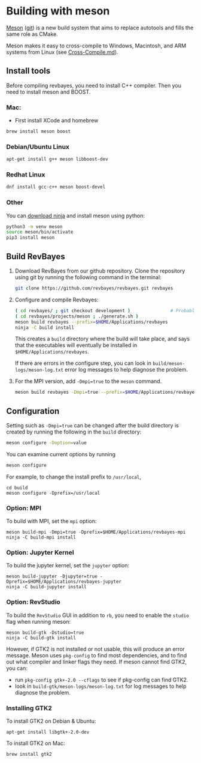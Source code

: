 # Building with meson

[Meson](https://mesonbuild.com/) ([git](https://github.com/mesonbuild/meson)) is a new build system that aims to replace autotools and fills the same role as CMake.

Meson makes it easy to cross-compile to Windows, Macintosh, and ARM systems from Linux (see [Cross-Compile.md](Cross-Compile.md)).

## Install tools

Before compiling revbayes, you need to install C++ compiler.  Then you need to install meson and BOOST.

### Mac:
- First install XCode and homebrew
``` sh
brew install meson boost
```

### Debian/Ubuntu Linux
``` sh
apt-get install g++ meson libboost-dev
```

### Redhat Linux
``` sh
dnf install gcc-c++ meson boost-devel
```

### Other

You can [download ninja](https://github.com/ninja-build/ninja/releases) and install meson using python:
``` sh
python3 -m venv meson
source meson/bin/activate
pip3 install meson
```

## Build RevBayes

1. Download RevBayes from our github repository. Clone the repository using git by running the following command in the terminal:

    ``` sh
    git clone https://github.com/revbayes/revbayes.git revbayes
    ```

1. Configure and compile Revbayes:
   
    ``` sh
    ( cd revbayes/ ; git checkout development )               # Probably you want the development branch
    ( cd revbayes/projects/meson ; ./generate.sh )
    meson build revbayes --prefix=$HOME/Applications/revbayes
    ninja -C build install
    ```

    This creates a `build` directory where the build will take place, and says that the executables will eventually be installed in `$HOME/Applications/revbayes`.

    If there are errors in the configure step, you can look in `build/meson-logs/meson-log.txt` error log messages to help diagnose the problem.

1. For the MPI version, add `-Dmpi=true` to the `meson` command.

    ``` sh
    meson build revbayes -Dmpi=true --prefix=$HOME/Applications/revbayes
    ```

## Configuration

Setting such as `-Dmpi=true` can be changed after the build directory is created by running the following in the `build` directory:
``` sh
meson configure -Doption=value
```
You can examine current options by running
``` sh
meson configure
```

For example, to change the install prefix to `/usr/local`,
```
cd build
meson configure -Dprefix=/usr/local
```

### Option: MPI

To build with MPI, set the `mpi` option:
```
meson build-mpi -Dmpi=true -Dprefix=$HOME/Applications/revbayes-mpi
ninja -C build-mpi install
```

### Option: Jupyter Kernel

To build the jupyter kernel, set the `jupyter` option:
```
meson build-jupyter -Djupyter=true -Dprefix=$HOME/Applications/revbayes-jupyter
ninja -C build-jupyter install
```

### Option: RevStudio

To build the `RevStudio` GUI in addition to `rb`, you need to enable the `studio` flag when running meson:
```
meson build-gtk -Dstudio=true
ninja -C build-gtk install
```
However, if GTK2 is not installed or not usable, this will produce an error message.
Meson uses `pkg-config` to find most dependencies, and to find out what compiler and linker flags they need.
If meson cannot find GTK2, you can:
* run `pkg-config gtk+-2.0 --cflags` to see if pkg-config can find GTK2.
* look in `build-gtk/meson-logs/meson-log.txt` for log messages to help diagnose the problem.

### Installing GTK2
To install GTK2 on Debian & Ubuntu:
```
apt-get install libgtk+-2.0-dev
```

To install GTK2 on Mac:
```
brew install gtk2
```

